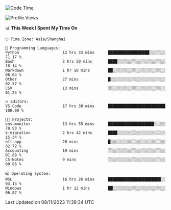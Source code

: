 <!--START_SECTION:waka-->
![Code Time](http://img.shields.io/badge/Code%20Time-1%2C351%20hrs%2027%20mins-blue)

![Profile Views](http://img.shields.io/badge/Profile%20Views-0-blue)

📊 **This Week I Spent My Time On** 

```text
🕑︎ Time Zone: Asia/Shanghai

💬 Programming Languages: 
Python                   12 hrs 33 mins      ██████████████████░░░░░░░   71.17 % 
Bash                     2 hrs 50 mins       ████░░░░░░░░░░░░░░░░░░░░░   16.14 % 
Markdown                 1 hr 10 mins        ██░░░░░░░░░░░░░░░░░░░░░░░   06.64 % 
Other                    27 mins             █░░░░░░░░░░░░░░░░░░░░░░░░   02.57 % 
CSV                      13 mins             ░░░░░░░░░░░░░░░░░░░░░░░░░   01.23 % 

🔥 Editors: 
VS Code                  17 hrs 38 mins      █████████████████████████   100.00 % 

🐱‍💻 Projects: 
ems-monitor              13 hrs 55 mins      ████████████████████░░░░░   78.93 % 
k-migration              2 hrs 42 mins       ████░░░░░░░░░░░░░░░░░░░░░   15.34 % 
hft-app                  28 mins             █░░░░░░░░░░░░░░░░░░░░░░░░   02.72 % 
Accounting               19 mins             ░░░░░░░░░░░░░░░░░░░░░░░░░   01.88 % 
CS-Notes                 9 mins              ░░░░░░░░░░░░░░░░░░░░░░░░░   00.86 % 

💻 Operating System: 
WSL                      16 hrs 26 mins      ███████████████████████░░   93.13 % 
Windows                  1 hr 12 mins        ██░░░░░░░░░░░░░░░░░░░░░░░   06.87 % 
```


 Last Updated on 08/11/2023 11:39:34 UTC
<!--END_SECTION:waka-->